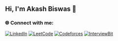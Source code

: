 ## Hi, I'm Akash Biswas 👋

<!--
**akash-kumar-biswas/akash-kumar-biswas** is a ✨ _special_ ✨ repository because its `README.md` (this file) appears on your GitHub profile.

Here are some ideas to get you started:

- 🔭 I’m currently working on ...
- 🌱 I’m currently learning ...
- 👯 I’m looking to collaborate on ...
- 🤔 I’m looking for help with ...
- 💬 Ask me about ...
- 📫 How to reach me: ...
- 😄 Pronouns: ...
- ⚡ Fun fact: ...
-->
### 🌐 Connect with me:

[![LinkedIn](https://img.shields.io/badge/LinkedIn-0A66C2?style=for-the-badge&logo=linkedin&logoColor=white)](https://www.linkedin.com/in/akash-biswas-84b824266/)
[![LeetCode](https://img.shields.io/badge/LeetCode-FFA116?style=for-the-badge&logo=leetcode&logoColor=black)](https://leetcode.com/u/_AkashKumar_/)
[![Codeforces](https://img.shields.io/badge/Codeforces-1f8acb?style=for-the-badge&logo=codeforces&logoColor=white)](https://codeforces.com/profile/_AkashKumar_)
[![InterviewBit](https://img.shields.io/badge/InterviewBit-2f80ed?style=for-the-badge&logo=interviewbit&logoColor=white)](https://www.interviewbit.com/profile/akash-biswas_233/)


